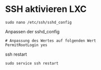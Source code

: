# SSH aktivieren LXC

```
sudo nano /etc/ssh/sshd_config
```

Anpassen der sshd_config

```
# Anpassung des Wertes auf folgenden Wert
PermitRootLogin yes
```

ssh restart

```
sudo service ssh restart
```
